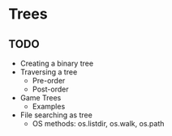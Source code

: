 # Trees

## TODO
- Creating a binary tree
- Traversing a tree
    - Pre-order
    - Post-order
- Game Trees
    - Examples
- File searching as tree
    - OS methods: os.listdir, os.walk, os.path